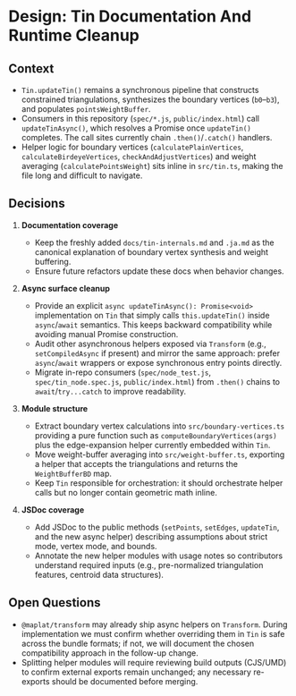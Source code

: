# Design: Tin Documentation And Runtime Cleanup

## Context
- `Tin.updateTin()` remains a synchronous pipeline that constructs constrained triangulations, synthesizes the boundary vertices (`b0`–`b3`), and populates `pointsWeightBuffer`.
- Consumers in this repository (`spec/*.js`, `public/index.html`) call `updateTinAsync()`, which resolves a Promise once `updateTin()` completes. The call sites currently chain `.then()`/`.catch()` handlers.
- Helper logic for boundary vertices (`calculatePlainVertices`, `calculateBirdeyeVertices`, `checkAndAdjustVertices`) and weight averaging (`calculatePointsWeight`) sits inline in `src/tin.ts`, making the file long and difficult to navigate.

## Decisions
1. **Documentation coverage**
   - Keep the freshly added `docs/tin-internals.md` and `.ja.md` as the canonical explanation of boundary vertex synthesis and weight buffering.
   - Ensure future refactors update these docs when behavior changes.

2. **Async surface cleanup**
   - Provide an explicit `async updateTinAsync(): Promise<void>` implementation on `Tin` that simply calls `this.updateTin()` inside `async`/`await` semantics. This keeps backward compatibility while avoiding manual Promise construction.
   - Audit other asynchronous helpers exposed via `Transform` (e.g., `setCompiledAsync` if present) and mirror the same approach: prefer `async`/`await` wrappers or expose synchronous entry points directly.
   - Migrate in-repo consumers (`spec/node_test.js`, `spec/tin_node.spec.js`, `public/index.html`) from `.then()` chains to `await`/`try...catch` to improve readability.

3. **Module structure**
   - Extract boundary vertex calculations into `src/boundary-vertices.ts` providing a pure function such as `computeBoundaryVertices(args)` plus the edge-expansion helper currently embedded within `Tin`.
   - Move weight-buffer averaging into `src/weight-buffer.ts`, exporting a helper that accepts the triangulations and returns the `WeightBufferBD` map.
   - Keep `Tin` responsible for orchestration: it should orchestrate helper calls but no longer contain geometric math inline.

4. **JSDoc coverage**
   - Add JSDoc to the public methods (`setPoints`, `setEdges`, `updateTin`, and the new async helper) describing assumptions about strict mode, vertex mode, and bounds.
   - Annotate the new helper modules with usage notes so contributors understand required inputs (e.g., pre-normalized triangulation features, centroid data structures).

## Open Questions
- `@maplat/transform` may already ship async helpers on `Transform`. During implementation we must confirm whether overriding them in `Tin` is safe across the bundle formats; if not, we will document the chosen compatibility approach in the follow-up change.
- Splitting helper modules will require reviewing build outputs (CJS/UMD) to confirm external exports remain unchanged; any necessary re-exports should be documented before merging.
